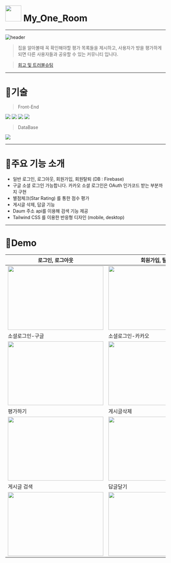 # <img src ="https://user-images.githubusercontent.com/112573111/214783969-24c7229f-f9db-4045-b989-34e5863a5387.png" widh="50" height="50"/> My_One_Room
-------
![header](https://capsule-render.vercel.app/api?type=Rounded&color=auto&height=150&section=header&text=My%20one%20room&animation=twinkling&fontSize=70&fontColor=ffffff&)
> 집을 알아볼때 꼭 확인해야할 평가 목록들을 제시하고, 사용자가 방을 평가하게 되면 다른 사용자들과 공유할 수 있는 커뮤니티 입니다.

> [회고 및 트러블슈팅](https://www.notion.so/ed3b58a1ee16475b9597e900e6f5b803)

-------


# 🔧기술

 >Front-End
 
 <img src="https://img.shields.io/badge/TypeScript v4.9.3-3178C6?style=flat&logo=TypeScript&logoColor=white"/> <img src="https://img.shields.io/badge/React v.18.2.0-61DAFB?style=flat&logo=React&logoColor=white"/> <img src="https://img.shields.io/badge/Redux v.4.2.0-764ABC?style=flat&logo=Redux&logoColor=white"/> <img src="https://img.shields.io/badge/Tailwind CSS v.3.2.4-06B6D4?style=flat&logo=Tailwind CSS&logoColor=white"/> 
 
 
 >DataBase
 
 <img src="https://img.shields.io/badge/Firebase v.9.15.0-FFCA28?style=flat&logo=Firebase&logoColor=white"/>
 
 ------
# 📔주요 기능 소개
* 일반 로그인, 로그아웃, 회원가입, 회원탈퇴 (DB : Firebase)
* 구글 소셜 로그인 가능합니다. 카카오 소셜 로그인은 OAuth 인가코드 받는 부분까지 구현 
* 별점체크(Star Rating) 를 통한 점수 평가
* 게시글 삭제, 답글 기능
* Daum 주소 api를 이용해 검색 기능 제공
* Tailwind CSS 를 이용한 반응형 디자인 (mobile, desktop)


------
# 🚀Demo
|로그인, 로그아웃|회원가입, 탈퇴|
|---|---|
|<img src ="https://user-images.githubusercontent.com/112573111/214827181-5cce0124-b463-4e77-8d79-1401dca701aa.gif" width="300" height="200"/>|<img src ="https://user-images.githubusercontent.com/112573111/214827289-1e01d193-7919-4588-b10f-81e6cfa24467.gif" width="300" height="200"/>|
|소셜로그인-구글|소셜로그인-카카오|
|<img src ="https://user-images.githubusercontent.com/112573111/214828779-bcd6d552-ec46-4e11-8340-58d807a48b05.gif" width="300" height="200"/>|<img src ="https://user-images.githubusercontent.com/112573111/214829121-22dfaedf-f992-4def-88c9-80f57c0e779a.gif" width="300" height="200"/>|
|평가하기|게시글삭제|
|<img src ="https://user-images.githubusercontent.com/112573111/214829731-73081107-5bb0-4058-b541-138ef7c0ffff.gif" width="300" height="200"/>|<img src ="https://user-images.githubusercontent.com/112573111/214829811-3dc72102-dc56-4c50-a755-20ba7409edcf.gif" width="300" height="200"/>|
|게시글 검색|답글달기|
|<img src ="https://user-images.githubusercontent.com/112573111/214829867-e9502f2e-b393-43d9-b079-11ffafe510a9.gif" width="300" height="200"/>|<img src ="https://user-images.githubusercontent.com/112573111/214829950-c6343e2d-9f18-484a-a00c-6c631805713e.gif" width="300" height="200"/>|

